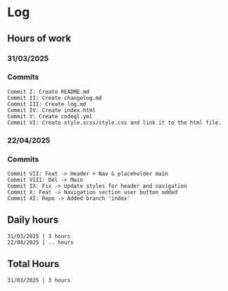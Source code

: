 # Log
## Hours of work
### 31/03/2025
### Commits
```
Commit I: Create README.md
Commit II: Create changelog.md
Commit III: Create log.md
Commit IV: Create index.html
Commit V: Create codeql.yml
Commit VI: Create style.scss/style.css and link it to the html file.
```
### 22/04/2025
### Commits
```
Commit VII: Feat -> Header + Nav & placeholder main
Commit VIII: Del -> Main
Commit IX: Fix -> Update styles for header and navigation
Commit X: Feat -> Navigation section user button added
Commit XI: Repo -> Added branch 'index'
```
## Daily hours
```
31/03/2025 | 3 hours
22/04/2025 | .. hours
```
## Total Hours
```
31/03/2025 | 3 hours
```
